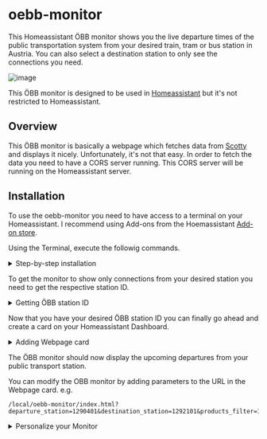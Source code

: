 # oebb-monitor


This Homeassistant ÖBB monitor shows you the live departure times of the public transportation system from your desired train, tram or bus station in Austria. You can also select a destination station to only see the connections you need.

![image](https://user-images.githubusercontent.com/71500391/218267029-6c6f41e5-1109-4f6f-8117-bfa696efd8d4.png)

 This ÖBB monitor is designed to be used in [Homeassistant](https://www.home-assistant.io/) but it's not restricted to Homeassistant.
 
## Overview
This ÖBB monitor is basically a webpage which fetches data from [Scotty](https://fahrplan.oebb.at/bin/query.exe/en?) and displays it nicely.
Unfortunately, it's not that easy. In order to fetch the data you need to have a CORS server running. This CORS server will be running on the Homeassistant server.
 
 ## Installation
  
To use the oebb-monitor you need to have access to a terminal on your Homeassistant.
I recommend using Add-ons from the Hoemassistant [Add-on store](https://my.home-assistant.io/redirect/supervisor).
 
 
Using the Terminal, execute the followig commands.
<details><summary>Step-by-step installation</summary>
<p>
 
1. Clone the repository into config/www/
```
cd ~/config/www && git clone https://github.com/Dave2ooo/oebb-monitor.git && cd ~/config/www/oebb-monitor/server
```
2. Inside the server folder, install Node.js
```
apk add nodejs npm
```
3. Install npm
```
npm install
```
4. Run the cors-server
```
node cors-server.js
```
The terminal should now show
```
Running CORS Anywhere on 0.0.0.0:8080
```
This CORS server must be running all the time in order to retrieve data from Scotty.
  
5. Finally, open the **script.js** file inside the **config/www/oebb-monitor** folder and change the value of the **hass_ip** parameter to your Homeassistant servers IP address.
_I use the **Visual Studio Code** add-on to edit files._

![image](https://user-images.githubusercontent.com/71500391/218267834-9eddbd79-67c8-496b-bb82-22b27ef2032e.png)

</p>
</details>

To get the monitor to show only connections from your desired station you need to get the respective station ID.

<details><summary>Getting ÖBB station ID</summary>
<p>
 
  1. Open [Scotty](https://fahrplan.oebb.at/bin/stboard.exe/en?newrequest=yes&)
  2. Click on **Station information**
  3. Enter the name of your station and click **Display information**
  4. Click on **View <HTML> sourcecode**
  5. Copy the **evaId** number
 
  ![Scotty](https://user-images.githubusercontent.com/71500391/222954215-68fa832d-d0da-4dcb-8d3e-ba73a69d0a26.png)
 
</p>
</details>

Now that you have your desired ÖBB station ID you can finally go ahead and create a card on your Homeassistant Dashboard.

<details><summary>Adding Webpage card</summary>
<p>
  
  1. Go to **Overview** and create a new **Webpage** card.
  2. In the **URL** field enter the following and replace the **departure_station** parameter with the ID of your desired station (evaId).
  ```
  /local/Scotty/index.html?departure_station=1234567
  ```
  
</p>
</details>

The ÖBB monitor should now display the upcoming departures from your public transport station. 

You can modify the OBB monitor by adding parameters to the URL in the Webpage card.
  e.g. 
  
  ```
  /local/oebb-monitor/index.html?departure_station=1290401&destination_station=1292101&products_filter=1011111111011&num_journeys=7&additional_time=5&update_interval=60
  ```

<details><summary>Personalize your Monitor</summary>
<p>
 
  ### Parameters
#### departure_station (required)
  ID of the departure station. See previous section for how to obtain your stations ID.
#### destination_station
  ID of the destination station. If provided, the monitor only shows connections from your departure station to your destination station.
#### products_filter (better not touch this)
  filtering the mean of transportation (Train, Bus,...)
#### num_journeys
  number of connections to show (default: 6)
#### additional_time
  lead time in minutes (default: 0)
#### update_interval
  Updates the data every X second(s) (default: 30)
#### display_clock
 if "true", displays the current time
 
</p>
</details>
